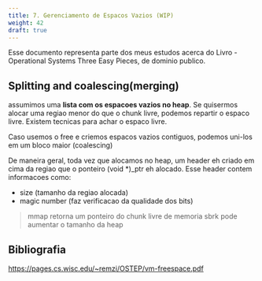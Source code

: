 ```yaml
---
title: 7. Gerenciamento de Espacos Vazios (WIP)
weight: 42
draft: true
---
```

Esse documento representa parte dos meus estudos acerca do Livro - Operational Systems  Three Easy Pieces, de dominio publico.

## Splitting and coalescing(merging) 
assumimos uma __lista com os espacoes vazios no heap__. Se quisermos alocar uma regiao menor do que o chunk livre, podemos repartir o espaco livre. Existem tecnicas para achar o espaco livre.

Caso usemos o free e criemos espacos vazios contiguos, podemos uni-los em um bloco maior (coalescing)

De maneira geral, toda vez que alocamos no heap, um header eh criado em cima da regiao que o ponteiro (void *)_ptr eh alocado. Esse header contem informacoes como: 
- size (tamanho da regiao alocada)
- magic number (faz verificacao da qualidade dos bits)

> mmap retorna um ponteiro do chunk livre de memoria
> sbrk pode aumentar o tamanho da heap

## Bibliografia
https://pages.cs.wisc.edu/~remzi/OSTEP/vm-freespace.pdf
